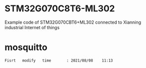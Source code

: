 # STM32G070C8T6-ML302
Example code of STM32G070CBT6+ML302 connected to Xianning industrial Internet of things
# mosquitto
`Fisrt   modify   time       : 2021/08/08    11:13`</br>
